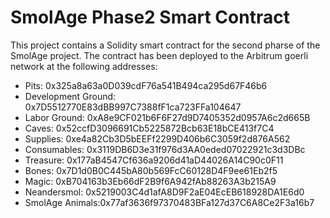 # SmolAge Phase2 Smart Contract

This project contains a Solidity smart contract for the second pharse of the SmolAge project. The contract has been deployed to the Arbitrum goerli network at the following addresses:

- Pits: 0x325a8a63a0D039cdF76a541B494ca295d67F46b6
- Development Ground: 0x7D5512770E83dBB997C7388fF1ca723FFa104647
- Labor Ground: 0xA8e9CF021b6F6F27d9D7405352d0957A6c2d665B
- Caves: 0x52ccfD3096691Cb5225872Bcb63E18bCE413f7C4
- Supplies: 0xe4a82Cb3D5bEEFf2299D406b6C3059f2d876A562
- Consumables: 0x3119DB6D3e31f976d3AA0eded07022921c3d3DBc
- Treasure: 0x177aB4547Cf636a9206d41aD44026A14C90c0F11
- Bones: 0x7D1d0B0C445bA80b569FcC60128D4F9ee61Eb2f5
- Magic: 0xB704163b3Eb66dF2B9f6A942fAb88263A3b215A9
- Neandersmol: 0x5219003C4d1afA8D9F2aE04EcEB618928DA1E6d0
- SmolAge Animals:0x77af3636f97370483BFa127d37C6A8Ce2F3a16b7
